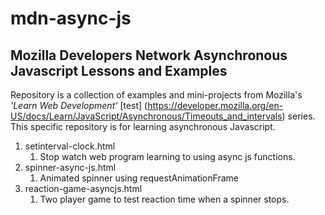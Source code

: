 # mdn-async-js

## Mozilla Developers Network Asynchronous Javascript Lessons and Examples

Repository is a collection of examples and mini-projects from Mozilla's *'Learn Web Development'* [test] (https://developer.mozilla.org/en-US/docs/Learn/JavaScript/Asynchronous/Timeouts_and_intervals) series. This specific repository is for learning asynchronous Javascript.

1. setinterval-clock.html
    1. Stop watch web program learning to using async js functions.
1. spinner-async-js.html
    1. Animated spinner using requestAnimationFrame
1. reaction-game-asyncjs.html
    1. Two player game to test reaction time when a spinner stops.
